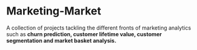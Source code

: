 # Marketing-Market

A collection of projects tackling the different fronts of marketing analytics such as **churn prediction, customer lifetime value, customer segmentation and market basket analysis.**
